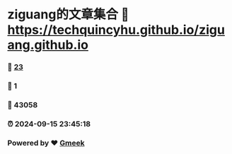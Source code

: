 # ziguang的文章集合 :link: https://techquincyhu.github.io/ziguang.github.io 
### :page_facing_up: [23](https://techquincyhu.github.io/ziguang.github.io/tag.html) 
### :speech_balloon: 1 
### :hibiscus: 43058 
### :alarm_clock: 2024-09-15 23:45:18 
### Powered by :heart: [Gmeek](https://github.com/Meekdai/Gmeek)
